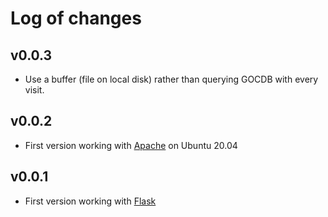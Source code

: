 # Log of changes
## v0.0.3
- Use a buffer (file on local disk) rather than querying GOCDB with every visit.
## v0.0.2
- First version working with [Apache](https://flask.palletsprojects.com/en/2.0.x/deploying/mod_wsgi/) on Ubuntu 20.04
## v0.0.1
- First version working with [Flask](https://flask.palletsprojects.com/en/2.0.x/quickstart/)
